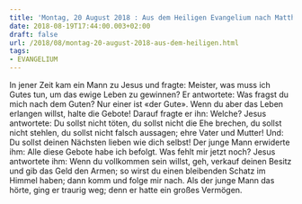 ```yaml
---
title: 'Montag, 20 August 2018 : Aus dem Heiligen Evangelium nach Matthäus - Mt 19,16-22.'
date: 2018-08-19T17:44:00.003+02:00
draft: false
url: /2018/08/montag-20-august-2018-aus-dem-heiligen.html
tags: 
- EVANGELIUM
---
```


In jener Zeit kam ein Mann zu Jesus und fragte: Meister, was muss ich Gutes tun, um das ewige Leben zu gewinnen? Er antwortete: Was fragst du mich nach dem Guten? Nur einer ist «der Gute». Wenn du aber das Leben erlangen willst, halte die Gebote! Darauf fragte er ihn: Welche? Jesus antwortete: Du sollst nicht töten, du sollst nicht die Ehe brechen, du sollst nicht stehlen, du sollst nicht falsch aussagen; ehre Vater und Mutter! Und: Du sollst deinen Nächsten lieben wie dich selbst! Der junge Mann erwiderte ihm: Alle diese Gebote habe ich befolgt. Was fehlt mir jetzt noch? Jesus antwortete ihm: Wenn du vollkommen sein willst, geh, verkauf deinen Besitz und gib das Geld den Armen; so wirst du einen bleibenden Schatz im Himmel haben; dann komm und folge mir nach. Als der junge Mann das hörte, ging er traurig weg; denn er hatte ein großes Vermögen.